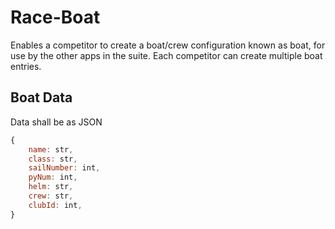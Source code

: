 # Race-Boat

Enables a competitor to create a boat/crew configuration known as boat, for use by the other apps in the suite. Each competitor can create multiple boat entries.

## Boat Data

Data shall be as JSON
```javascript
{
	name: str,
	class: str,
	sailNumber: int,
	pyNum: int,
	helm: str,
	crew: str,
	clubId: int,
}
```
